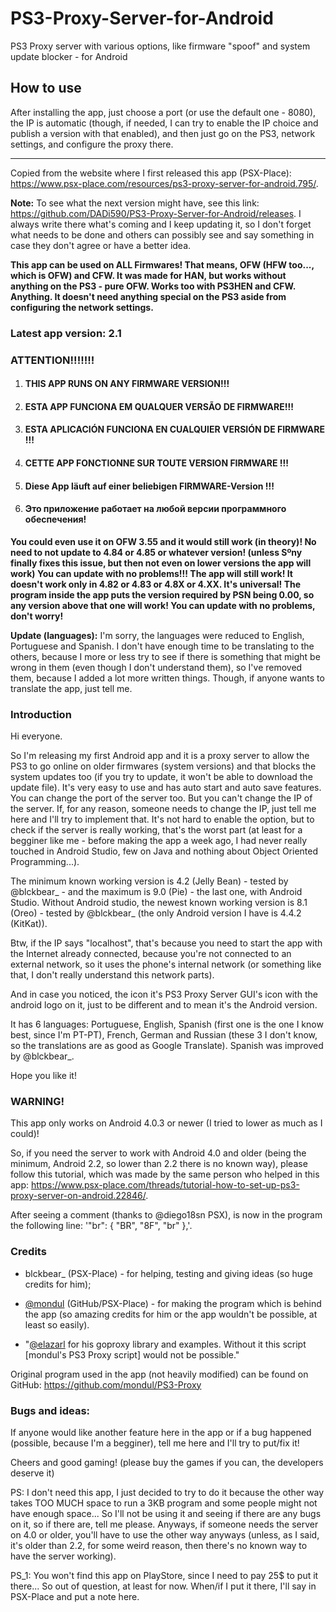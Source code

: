 # PS3-Proxy-Server-for-Android
PS3 Proxy server with various options, like firmware "spoof" and system update blocker - for Android

## How to use

After installing the app, just choose a port (or use the default one - 8080), the IP is automatic (though, if needed, I can try to enable the IP choice and publish a version with that enabled), and then just go on the PS3, network settings, and configure the proxy there.

-----
Copied from the website where I first released this app (PSX-Place): https://www.psx-place.com/resources/ps3-proxy-server-for-android.795/.

**Note:** To see what the next version might have, see this link: https://github.com/DADi590/PS3-Proxy-Server-for-Android/releases. I always write there what's coming and I keep updating it, so I don't forget what needs to be done and others can possibly see and say something in case they don't agree or have a better idea.

**This app can be used on ALL Firmwares! That means, OFW (HFW too..., which is OFW) and CFW. It was made for HAN, but works without anything on the PS3 - pure OFW. Works too with PS3HEN and CFW. Anything. It doesn't need anything special on the PS3 aside from configuring the network settings.**

### Latest app version: 2.1

### ATTENTION!!!!!!!

1. #### THIS APP RUNS ON ANY FIRMWARE VERSION!!!
2. #### ESTA APP FUNCIONA EM QUALQUER VERSÃO DE FIRMWARE!!!
3. #### ESTA APLICACIÓN FUNCIONA EN CUALQUIER VERSIÓN DE FIRMWARE !!!
4. #### CETTE APP FONCTIONNE SUR TOUTE VERSION FIRMWARE !!!
5. #### Diese App läuft auf einer beliebigen FIRMWARE-Version !!!
6. #### Это приложение работает на любой версии программного обеспечения!

**You could even use it on OFW 3.55 and it would still work (in theory)! No need to not update to 4.84 or 4.85 or whatever version! (unless Sºny finally fixes this issue, but then not even on lower versions the app will work) You can update with no problems!!! The app will still work! It doesn't work only in 4.82 or 4.83 or 4.8X or 4.XX. It's universal! The program inside the app puts the version required by PSN being 0.00, so any version above that one will work! You can update with no problems, don't worry!**

**Update (languages):** I'm sorry, the languages were reduced to English, Portuguese and Spanish. I don't have enough time to be translating to the others, because I more or less try to see if there is something that might be wrong in them (even though I don't understand them), so I've removed them, because I added a lot more written things. Though, if anyone wants to translate the app, just tell me.

### Introduction

Hi everyone.

So I'm releasing my first Android app and it is a proxy server to allow the PS3 to go online on older firmwares (system versions) and that blocks the system updates too (if you try to update, it won't be able to download the update file). It's very easy to use and has auto start and auto save features. You can change the port of the server too. But you can't change the IP of the server. If, for any reason, someone needs to change the IP, just tell me here and I'll try to implement that. It's not hard to enable the option, but to check if the server is really working, that's the worst part (at least for a begginer like me - before making the app a week ago, I had never really touched in Android Studio, few on Java and nothing about Object Oriented Programming...).

The minimum known working version is 4.2 (Jelly Bean) - tested by @blckbear_ - and the maximum is 9.0 (Pie) - the last one, with Android Studio. Without Android studio, the newest known working version is 8.1 (Oreo) - tested by @blckbear_ (the only Android version I have is 4.4.2 (KitKat)).

Btw, if the IP says "localhost", that's because you need to start the app with the Internet already connected, because you're not connected to an external network, so it uses the phone's internal network (or something like that, I don't really understand this network parts).

And in case you noticed, the icon it's PS3 Proxy Server GUI's icon with the android logo on it, just to be different and to mean it's the Android version.

It has 6 languages: Portuguese, English, Spanish (first one is the one I know best, since I'm PT-PT), French, German and Russian (these 3 I don't know, so the translations are as good as Google Translate). Spanish was improved by @blckbear_.

Hope you like it!

### WARNING!

This app only works on Android 4.0.3 or newer (I tried to lower as much as I could)!

So, if you need the server to work with Android 4.0 and older (being the minimum, Android 2.2, so lower than 2.2 there is no known way), please follow this tutorial, which was made by the same person who helped in this app: https://www.psx-place.com/threads/tutorial-how-to-set-up-ps3-proxy-server-on-android.22846/.

After seeing a comment (thanks to @diego18sn PSX), is now in the program the following line: '"br": { "BR", "8F", "br" },'.

### Credits

- blckbear_ (PSX-Place) - for helping, testing and giving ideas (so huge credits for him);

- [@mondul](https://github.com/mondul) (GitHub/PSX-Place) - for making the program which is behind the app (so amazing credits for him or the app wouldn't be possible, at least so easily).

- "[@elazarl](https://github.com/elazarl) for his goproxy library and examples. Without it this script [mondul's PS3 Proxy script] would not be possible."

Original program used in the app (not heavily modified) can be found on GitHub: https://github.com/mondul/PS3-Proxy

### Bugs and ideas:

If anyone would like another feature here in the app or if a bug happened (possible, because I'm a begginer), tell me here and I'll try to put/fix it!

Cheers and good gaming! (please buy the games if you can, the developers deserve it)

PS: I don't need this app, I just decided to try to do it because the other way takes TOO MUCH space to run a 3KB program and some people might not have enough space... So I'll not be using it and seeing if there are any bugs on it, so if there are, tell me please. Anyways, if someone needs the server on 4.0 or older, you'll have to use the other way anyways (unless, as I said, it's older than 2.2, for some weird reason, then there's no known way to have the server working).

PS_1: You won't find this app on PlayStore, since I need to pay 25$ to put it there... So out of question, at least for now. When/if I put it there, I'll say in PSX-Place and put a note here.
